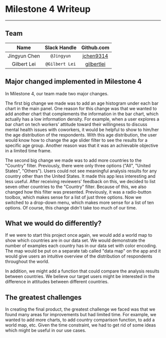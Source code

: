 # Milestone 4 Writeup
-------------------------------------------------
## Team
| Name  | Slack Handle | Github.com |
| :------: | :---: | :----------: |
| Jingyun Chen | `@Jingyun` | [jchen9314](https://github.com/jchen9314) |
| Gilbert Lei | `@Gilbert Lei` | [gilbertlei](https://github.com/gilbertlei) |

## Major changed implemented in Milestone 4  

In Milestone 4, our team made two major changes.  

The first big change we made was to add an age histogram under each bar chart in the main panel. One reason for this change was that we wanted to add another chart that complements the information in the bar chart, which actually has a low information density. For example, when a user explores a bar chart on tech workers' attitude toward their willingness to discuss mental health issues with coworkers, it would be helpful to show to him/her the age distribution of the respondents. With this age distribution, the user would know how to change the age slider filter to see the results for a specific age group. Another reason was that it was an achievable objective in a limited time frame.  

The second big change we made was to add more countries to the "Country" filter. Previously, there were only three options ("All", "United States", "Others"). Users could not see meaningful analysis results for any country other than the United States. It made this app less interesting and less useful. After receiving reviewers' feedback on this, we decided to list seven other countries to the "Country" filter. Because of this, we also changed how this filter was presented. Previously, it was a radio-button toolbox, which makes sense for a list of just three options. Now we switched to a drop-down menu, which makes more sense for a list of ten options. Of course, this change didn't take too much of our time.  

## What we would do differently?

If we were to start this project once again, we would add a world map to show which countries are in our data set. We would demonstrate the number of examples each country has in our data set with color encoding. The map would be put on a separate tab called "data map" on the app and it would give users an intuitive overview of the distribution of respondents throughout the world.

In addition, we might add a function that could compare the analysis results between countries. We believe our target users might be interested in the difference in attitudes between different countries.  

## The greatest challenges

In creating the final product, the greatest challenge we faced was that we found many areas for improvements but had limited time. For example, we wanted to add more charts, to add country comparison function, to add a world map, etc. Given the time constraint, we had to get rid of some ideas which might be useful in our use cases.  
